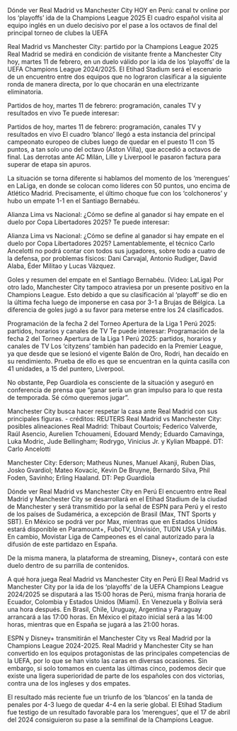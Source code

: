 Dónde ver Real Madrid vs Manchester City HOY en Perú: canal tv online por los ‘playoffs’ ida de la Champions League 2025
El cuadro español visita al equipo inglés en un duelo decisivo por el pase a los octavos de final del principal torneo de clubes la UEFA

Real Madrid vs Manchester City: partido por la Champions League 2025
Real Madrid se medirá en condición de visitante frente a Manchester City hoy, martes 11 de febrero, en un duelo válido por la ida de los ‘playoffs’ de la UEFA Champions League 2024/2025. El Etihad Stadium será el escenario de un encuentro entre dos equipos que no lograron clasificar a la siguiente ronda de manera directa, por lo que chocarán en una electrizante eliminatoria.

Partidos de hoy, martes 11 de febrero: programación, canales TV y resultados en vivo
Te puede interesar:

Partidos de hoy, martes 11 de febrero: programación, canales TV y resultados en vivo
El cuadro ‘blanco’ llegó a esta instancia del principal campeonato europeo de clubes luego de quedar en el puesto 11 con 15 puntos, a tan solo uno del octavo (Aston Villa), que accedió a octavos de final. Las derrotas ante AC Milán, Lille y Liverpool le pasaron factura para superar de etapa sin apuros.

La situación se torna diferente si hablamos del momento de los ‘merengues’ en LaLiga, en donde se colocan como líderes con 50 puntos, uno encima de Atlético Madrid. Precisamente, el último choque fue con los ‘colchoneros’ y hubo un empate 1-1 en el Santiago Bernabéu.

Alianza Lima vs Nacional: ¿Cómo se define al ganador si hay empate en el duelo por Copa Libertadores 2025?
Te puede interesar:

Alianza Lima vs Nacional: ¿Cómo se define al ganador si hay empate en el duelo por Copa Libertadores 2025?
Lamentablemente, el técnico Carlo Ancelotti no podrá contar con todos sus jugadores, sobre todo a cuatro de la defensa, por problemas físicos: Dani Carvajal, Antonio Rudiger, David Alaba, Éder Militao y Lucas Vázquez.

Goles y resumen del empate en el Santiago Bernabéu. (Video: LaLiga)
Por otro lado, Manchester City tampoco atraviesa por un presente positivo en la Champions League. Esto debido a que su clasificación al ‘playoff’ se dio en la última fecha luego de imponerse en casa por 3-1 a Brujas de Bélgica. La diferencia de goles jugó a su favor para meterse entre los 24 clasificados.

Programación de la fecha 2 del Torneo Apertura de la Liga 1 Perú 2025: partidos, horarios y canales de TV
Te puede interesar:
Programación de la fecha 2 del Torneo Apertura de la Liga 1 Perú 2025: partidos, horarios y canales de TV
Los ‘cityzens’ también han padecido en la Premier League, ya que desde que se lesionó el vigente Balón de Oro, Rodri, han decaído en su rendimiento. Prueba de ello es que se encuentran en la quinta casilla con 41 unidades, a 15 del puntero, Liverpool.

No obstante, Pep Guardiola es consciente de la situación y aseguró en conferencia de prensa que “ganar sería un gran impulso para lo que resta de temporada. Sé cómo queremos jugar”.

Manchester City busca hacer respetar la casa ante Real Madrid con sus principales figuras. - créditos: REUTERS
Real Madrid vs Manchester City: posibles alineaciones
Real Madrid: Thibaut Courtois; Federico Valverde, Raúl Asencio, Aurelien Tchouameni, Edouard Mendy; Eduardo Camavinga, Luka Modric, Jude Bellingham; Rodrygo, Vinicius Jr. y Kylian Mbappé. DT: Carlo Ancelotti

Manchester City: Ederson; Matheus Nunes, Manuel Akanji, Ruben Dias, Josko Gvardiol; Mateo Kovacic, Kevin De Bruyne, Bernardo Silva, Phil Foden, Savinho; Erling Haaland. DT: Pep Guardiola

Dónde ver Real Madrid vs Manchester City en Perú
El encuentro entre Real Madrid y Manchester City se desarrollará en el Etihad Stadium de la ciudad de Manchester y será transmitido por la señal de ESPN para Perú y el resto de los países de Sudamérica, a excepción de Brasil (Max, TNT Sports y SBT). En México se podrá ver por Max, mientras que en Estados Unidos estará disponible en Paramount+, FuboTV, Univisión, TUDN USA y UniMás. En cambio, Movistar Liga de Campeones es el canal autorizado para la difusión de este partidazo en España.

De la misma manera, la plataforma de streaming, Disney+, contará con este duelo dentro de su parrilla de contenidos.

A qué hora juega Real Madrid vs Manchester City en Perú
El Real Madrid vs Manchester City por la ida de los ‘playoffs’ de la UEFA Champions League 2024/2025 se disputará a las 15:00 horas de Perú, misma franja horaria de Ecuador, Colombia y Estados Unidos (Miami). En Venezuela y Bolivia será una hora después. En Brasil, Chile, Uruguay, Argentina y Paraguay arrancará a las 17:00 horas. En México el pitazo inicial será a las 14:00 horas, mientras que en España se jugará a las 21:00 horas.

ESPN y Disney+ transmitirán el Manchester City vs Real Madrid por la Champions League 2024-2025.
Real Madrid y Manchester City se han convertido en los equipos protagonistas de las principales competencias de la UEFA, por lo que se han visto las caras en diversas ocasiones. Sin embargo, si solo tomamos en cuenta las últimas cinco, podemos decir que existe una ligera superioridad de parte de los españoles con dos victorias, contra una de los ingleses y dos empates.

El resultado más reciente fue un triunfo de los ‘blancos’ en la tanda de penales por 4-3 luego de quedar 4-4 en la serie global. El Etihad Stadium fue testigo de un resultado favorable para los ‘merengues’, que el 17 de abril del 2024 consiguieron su pase a la semifinal de la Champions League.
